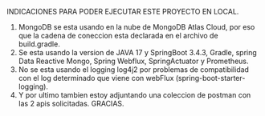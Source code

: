 INDICACIONES PARA PODER EJECUTAR ESTE PROYECTO EN LOCAL.
1. MongoDB se esta usando en la nube de MongoDB Atlas Cloud, por eso que la cadena de coneccion esta declarada en el archivo de build.gradle.
2. Se esta usando la version de JAVA 17 y SpringBoot 3.4.3, Gradle, spring Data Reactive Mongo, Spring Webflux, SpringActuator y Prometheus.
3. No se esta usando el logging log4j2 por problemas de compatibilidad con el log determinado que viene con webFlux (spring-boot-starter-logging).
4. Y por ultimo tambien estoy adjuntando una coleccion de postman con las 2 apis solicitadas.
GRACIAS. 
